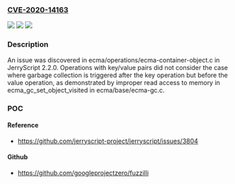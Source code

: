 ### [CVE-2020-14163](https://cve.mitre.org/cgi-bin/cvename.cgi?name=CVE-2020-14163)
![](https://img.shields.io/static/v1?label=Product&message=n%2Fa&color=blue)
![](https://img.shields.io/static/v1?label=Version&message=n%2Fa&color=blue)
![](https://img.shields.io/static/v1?label=Vulnerability&message=n%2Fa&color=brighgreen)

### Description

An issue was discovered in ecma/operations/ecma-container-object.c in JerryScript 2.2.0. Operations with key/value pairs did not consider the case where garbage collection is triggered after the key operation but before the value operation, as demonstrated by improper read access to memory in ecma_gc_set_object_visited in ecma/base/ecma-gc.c.

### POC

#### Reference
- https://github.com/jerryscript-project/jerryscript/issues/3804

#### Github
- https://github.com/googleprojectzero/fuzzilli

